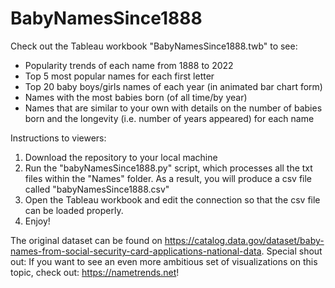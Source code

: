 # BabyNamesSince1888
Check out the Tableau workbook "BabyNamesSince1888.twb" to see:
* Popularity trends of each name from 1888 to 2022
* Top 5 most popular names for each first letter
* Top 20 baby boys/girls names of each year (in animated bar chart form)
* Names with the most babies born (of all time/by year)
* Names that are similar to your own with details on the number of babies born and the longevity (i.e. number of years appeared) for each name

Instructions to viewers:
1. Download the repository to your local machine
2. Run the "babyNamesSince1888.py" script, which processes all the txt files within the "Names" folder. As a result, you will produce a csv file called "babyNamesSince1888.csv"
3. Open the Tableau workbook and edit the connection so that the csv file can be loaded properly.
4. Enjoy!

The original dataset can be found on https://catalog.data.gov/dataset/baby-names-from-social-security-card-applications-national-data.
Special shout out: If you want to see an even more ambitious set of visualizations on this topic, check out: https://nametrends.net!
